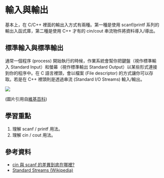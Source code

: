 # 輸入與輸出

基本上，在 C/C++ 裡面的輸出入方式有兩種。第一種是使用 scanf/printf 系列的輸出入函式庫，第二種是使用 C++ 才有的 cin/cout 串流物件將資料導入/導出。

## 標準輸入與標準輸出

通常一個程序 (process) 開始執行的時候，作業系統會幫你把鍵盤（視作標準輸入 Standard Input）和螢幕（視作標準輸出 Standard Output）以某些形式連接到你的程序中。在 C 語言裡頭，會以檔案 (File descriptor) 的方式讓你可以存取。若是在 C++ 裡頭則是透過串流 (Standard I/O Streams) 輸入/輸出。

![](http://upload.wikimedia.org/wikipedia/commons/thumb/7/70/Stdstreams-notitle.svg/440px-Stdstreams-notitle.svg.png)

(圖片引用自[維基百科](http://en.wikipedia.org/wiki/File:Stdstreams-notitle.svg))

## 學習重點

1. 理解 scanf / printf 用法。
2. 理解 cin / cout 用法。

## 參考資料

* [cin 與 scanf 的差異到底在哪裡?](http://www.cplusplus.com/forum/beginner/34165/)
* [Standard Streams (Wikipedia)](http://en.wikipedia.org/wiki/Standard_streams)
